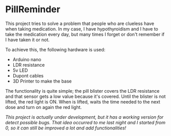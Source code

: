 # PillReminder
This project tries to solve a problem that people who are clueless have when taking medication. In my case, I have hypothyroidism and I have to take the medication every day, but many times I forget or don't remember if I have taken it or not.

To achieve this, the following hardware is used:
- Arduino nano
- LDR resistance
- 5v LED
- Dupont cables
- 3D Printer to make the base 

The functionality is quite simple; the pill blister covers the LDR resistance and that sensor gets a low value because it's covered. Until the blister is not lifted, the red light is ON. When is lifted, waits the time needed to the next dose and turn on again the red light.

*This project is actually under development, but it has a working version for detect possible bugs. That idea occurred to me last night and I started from 0, so it can still be improved a lot and add functionalities!*
